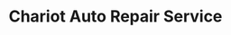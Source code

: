 ---
title: "Chariot Auto Repair Service"
url: /swan-river/chariot-auto-repair-service/
shop: car repair
---